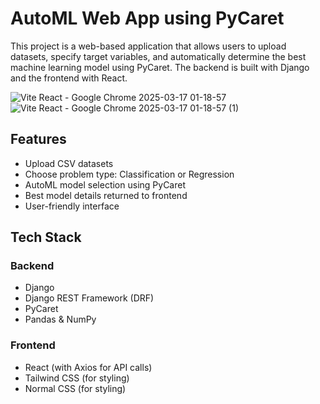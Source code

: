 # AutoML Web App using PyCaret

This project is a web-based application that allows users to upload datasets, specify target variables, and automatically determine the best machine learning model using PyCaret. The backend is built with Django and the frontend with React.


![Vite React - Google Chrome 2025-03-17 01-18-57](https://github.com/user-attachments/assets/bcd507e4-7668-4634-bde8-39cd71c3a967)
![Vite React - Google Chrome 2025-03-17 01-18-57 (1)](https://github.com/user-attachments/assets/9e1cc35e-aeed-4c70-832c-02975b2ba452)


## Features
- Upload CSV datasets
- Choose problem type: Classification or Regression
- AutoML model selection using PyCaret
- Best model details returned to frontend
- User-friendly interface

## Tech Stack
### Backend
- Django
- Django REST Framework (DRF)
- PyCaret
- Pandas & NumPy

### Frontend
- React (with Axios for API calls)
- Tailwind CSS (for styling)
- Normal CSS (for styling)

<!-- https://prerit-bhagat.github.io/MLTools/ -->


